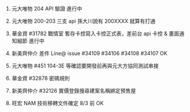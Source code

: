 1. 元大唯物 204 API 驗證 進行中
2. 元大唯物 200-203 三支 api 孫大川說有 200XXXX 就算有打通
4. 華金資 #31782 戰情室 暫存卡控寫入卡控正式表，差前台 api 卡控 & 畫面通知細節 進行中
5. 新美齊仲介 差件 Line@ issue #34109 #34106 #34108 #34107 OK
6. 元大唯物 #451 104-3E 等確認要開發前再與元大方協同測試串接
7. 華金資 #32878 密碼規則
8. 新美齊仲介 #32126 實價登錄搜尋建案名稱綁定預售屋

3. 旺宏 NAM 技術移轉文件確定 8/3 前 OK

